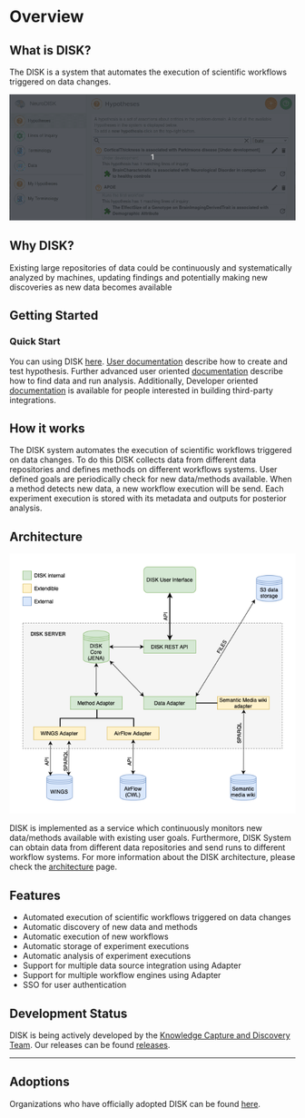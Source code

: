 # Overview

## What is DISK?

The DISK is a system that automates the execution of scientific workflows triggered on data changes. 

![DISK](figures/user-guide/web.gif "DISK")


## Why DISK?

Existing large repositories of
data could be continuously and systematically analyzed by
machines, updating findings and potentially making new
discoveries as new data becomes available

## Getting Started


### Quick Start

You can using DISK [here](https://disk.isi.edu).
[User documentation](user-guide/) describe how to create and test hypothesis.
Further advanced user oriented [documentation](advanced-user/) describe how to find 
data and run analysis. Additionally, Developer oriented [documentation](developer-guide/) 
is available for people interested in building third-party integrations.


## How it works

The DISK system automates the execution of scientific workflows triggered on data changes.
To do this DISK collects data from different data repositories and defines methods on different workflows systems.
User defined goals are periodically check for new data/methods available. When a method detects new data, a new workflow execution will be send.
Each experiment execution is stored with its metadata and outputs for posterior analysis.

## Architecture

![Disk API interactions](figures/DISK-adapters.png "DISK API interactions")

DISK is implemented as a service which continuously monitors new data/methods available with existing user goals.
Furthermore, DISK System can obtain data from different data repositories and send runs to different workflow systems.
For more information about the DISK architecture, please check the [architecture](developer-guide/architecture/) page.

## Features

- Automated execution of scientific workflows triggered on data changes
- Automatic discovery of new data and methods
- Automatic execution of new workflows
- Automatic storage of experiment executions
- Automatic analysis of experiment executions
- Support for multiple data source integration using Adapter
- Support for multiple workflow engines using Adapter
- SSO for user authentication



## Development Status

DISK is being actively developed by the [Knowledge Capture and Discovery Team](https://knowledgecaptureanddiscovery.github.io/).
Our releases can be found [releases](https://github.com/KnowledgeCaptureAndDiscovery/DISK-WEB/releases).

---



## Adoptions

Organizations who have officially adopted DISK can be found [here](adoptions).
